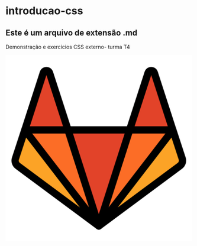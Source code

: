 # introducao-css
## Este é um arquivo de extensão .md

Demonstração e exercícios CSS externo- turma T4

![Imagen muito legal](gitlab%20(1).png)
